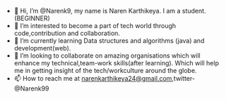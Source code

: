 - 👋 Hi, I’m @Narenk9, my name is Naren Karthikeya. I am a student.(BEGINNER)
- 👀 I’m interested to become a part of tech world through code,contribution and collaboration.
- 🌱 I’m currently learning Data structures and algorithms (java) and development(web).
- 💞️ I’m looking to collaborate on amazing organisations which will enhance my technical,team-work skills(after learning).
     Which will help me in getting insight of the tech/workculture around the globe.
- 📫 How to reach me  at narenkarthikeya24@gmail.com,twitter-@Narenk99
<!---
Narenk9/Narenk9 is a ✨ special ✨ repository because its `README.md` (this file) appears on your GitHub profile.
You can click the Preview link to take a look at your changes.
--->

